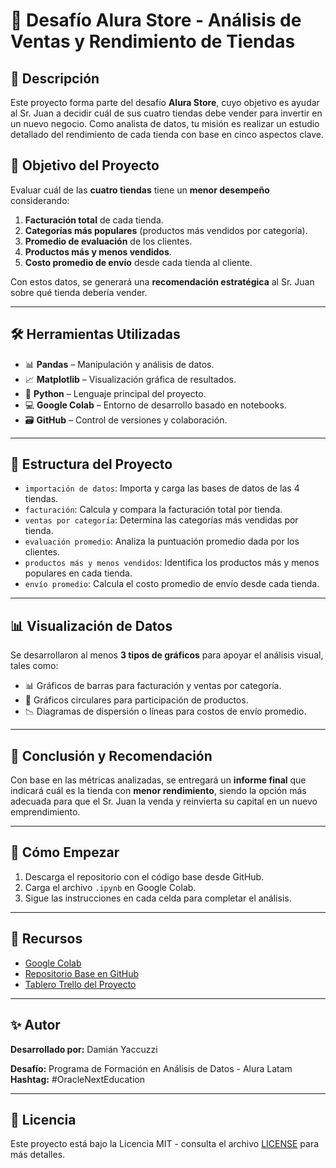 # 🛒 Desafío Alura Store - Análisis de Ventas y Rendimiento de Tiendas

## 📌 Descripción

Este proyecto forma parte del desafío **Alura Store**, cuyo objetivo es ayudar al Sr. Juan a decidir cuál de sus cuatro tiendas debe vender para invertir en un nuevo negocio. Como analista de datos, tu misión es realizar un estudio detallado del rendimiento de cada tienda con base en cinco aspectos clave.

## 🧠 Objetivo del Proyecto

Evaluar cuál de las **cuatro tiendas** tiene un **menor desempeño** considerando:

1. **Facturación total** de cada tienda.
2. **Categorías más populares** (productos más vendidos por categoría).
3. **Promedio de evaluación** de los clientes.
4. **Productos más y menos vendidos**.
5. **Costo promedio de envío** desde cada tienda al cliente.

Con estos datos, se generará una **recomendación estratégica** al Sr. Juan sobre qué tienda debería vender.

---

## 🛠 Herramientas Utilizadas

- 📊 **Pandas** – Manipulación y análisis de datos.
- 📈 **Matplotlib** – Visualización gráfica de resultados.
- 🐍 **Python** – Lenguaje principal del proyecto.
- 💻 **Google Colab** – Entorno de desarrollo basado en notebooks.
- 🗃️ **GitHub** – Control de versiones y colaboración.

---

## 📂 Estructura del Proyecto

- `importación de datos`: Importa y carga las bases de datos de las 4 tiendas.
- `facturación`: Calcula y compara la facturación total por tienda.
- `ventas por categoría`: Determina las categorías más vendidas por tienda.
- `evaluación promedio`: Analiza la puntuación promedio dada por los clientes.
- `productos más y menos vendidos`: Identifica los productos más y menos populares en cada tienda.
- `envío promedio`: Calcula el costo promedio de envío desde cada tienda.

---

## 📊 Visualización de Datos

Se desarrollaron al menos **3 tipos de gráficos** para apoyar el análisis visual, tales como:

- 📊 Gráficos de barras para facturación y ventas por categoría.
- 🥧 Gráficos circulares para participación de productos.
- 📉 Diagramas de dispersión o líneas para costos de envío promedio.

---

## 📝 Conclusión y Recomendación

Con base en las métricas analizadas, se entregará un **informe final** que indicará cuál es la tienda con **menor rendimiento**, siendo la opción más adecuada para que el Sr. Juan la venda y reinvierta su capital en un nuevo emprendimiento.

---

## 🚀 Cómo Empezar

1. Descarga el repositorio con el código base desde GitHub.
2. Carga el archivo `.ipynb` en Google Colab.
3. Sigue las instrucciones en cada celda para completar el análisis.

---

## 📎 Recursos

- [Google Colab](https://colab.research.google.com/)
- [Repositorio Base en GitHub](https://github.com/alura-es-cursos/challenge1-data-science-latam)
- [Tablero Trello del Proyecto](https://trello.com/b/38g2ykhd/alura-store-latam)

---

## ✨ Autor

**Desarrollado por:** Damián Yaccuzzi

**Desafío:** Programa de Formación en Análisis de Datos - Alura Latam  
**Hashtag:** #OracleNextEducation

---

## 📌 Licencia

Este proyecto está bajo la Licencia MIT - consulta el archivo [LICENSE](LICENSE) para más detalles.
